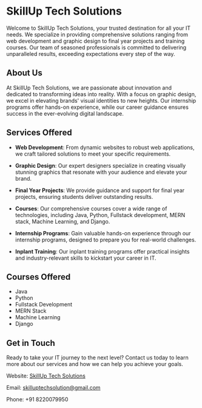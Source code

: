 # SkillUp Tech Solutions

Welcome to SkillUp Tech Solutions, your trusted destination for all your IT needs. We specialize in providing comprehensive solutions ranging from web development and graphic design to final year projects and training courses. Our team of seasoned professionals is committed to delivering unparalleled results, exceeding expectations every step of the way.

## About Us

At SkillUp Tech Solutions, we are passionate about innovation and dedicated to transforming ideas into reality. With a focus on graphic design, we excel in elevating brands' visual identities to new heights. Our internship programs offer hands-on experience, while our career guidance ensures success in the ever-evolving digital landscape.

## Services Offered

- **Web Development**: From dynamic websites to robust web applications, we craft tailored solutions to meet your specific requirements.
  
- **Graphic Design**: Our expert designers specialize in creating visually stunning graphics that resonate with your audience and elevate your brand.

- **Final Year Projects**: We provide guidance and support for final year projects, ensuring students deliver outstanding results.

- **Courses**: Our comprehensive courses cover a wide range of technologies, including Java, Python, Fullstack development, MERN stack, Machine Learning, and Django.

- **Internship Programs**: Gain valuable hands-on experience through our internship programs, designed to prepare you for real-world challenges.

- **Inplant Training**: Our inplant training programs offer practical insights and industry-relevant skills to kickstart your career in IT.

## Courses Offered

- Java
- Python
- Fullstack Development
- MERN Stack
- Machine Learning
- Django

## Get in Touch

Ready to take your IT journey to the next level? Contact us today to learn more about our services and how we can help you achieve your goals.

Website: [SkillUp Tech Solutions](https://www.skilluptechsolutions.com)

Email: skilluptechsolution@gmail.com

Phone: +91 8220079950
